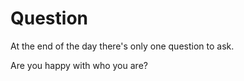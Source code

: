 # Question 

At the end of the day there's only one question to ask. 

Are you happy with who you are?